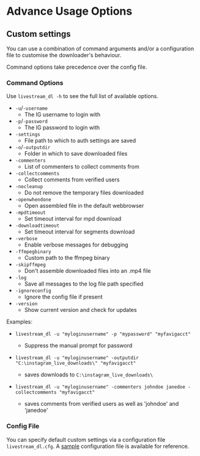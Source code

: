 # Advance Usage Options

## Custom settings

You can use a combination of command arguments and/or a configuration file to customise the downloader's behaviour.

Command options take precedence over the config file.

### Command Options
Use ``livestream_dl -h`` to see the full list of available options.

* ``-u``/``-username``
    - The IG username to login with
* ``-p``/``-password``
    - The IG password to login with
* ``-settings``
    - File path to which to auth settings are saved
* ``-o``/``-outputdir``
    - Folder in which to save downloaded files
* ``-commenters``
    - List of commenters to collect comments from
* ``-collectcomments``
    - Collect comments from verified users
* ``-nocleanup``
    - Do not remove the temporary files downloaded
* ``-openwhendone``
    - Open assembled file in the default webbrowser
* ``-mpdtimeout``
    - Set timeout interval for mpd download
* ``-downloadtimeout``
    - Set timeout interval for segments download
* ``-verbose``
    - Enable verbose messages for debugging
* ``-ffmpegbinary``
    - Custom path to the ffmpeg binary
* ``-skipffmpeg``
    - Don't assemble downloaded files into an .mp4 file
* ``-log``
    - Save all messages to the log file path specified
* ``-ignoreconfig``
    - Ignore the config file if present
* ``-version``
    - Show current version and check for updates

Examples:

* ``livestream_dl -u "myloginusername" -p "mypassword" "myfavigacct"``
    - Suppress the manual prompt for password

* ``livestream_dl -u "myloginusername" -outputdir "C:\instagram_live_downloads\" "myfavigacct"``
    - saves downloads to ``C:\instagram_live_downloads\``

* ``livestream_dl -u "myloginusername" -commenters johndoe janedoe -collectcomments "myfavigacct"``
    - saves comments from verified users as well as 'johndoe' and 'janedoe'

### Config File
You can specify default custom settings via a configuration file ``livestream_dl.cfg``. A [sample](sample.cfg) configuration file is available for reference.

